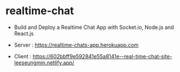 # realtime-chat

- Build and Deploy a Realtime Chat App with Socket.io, Node.js and React.js

- Server : https://realtime-chats-app.herokuapp.com
- Client : https://602bbff9e592841e55a8141e--real-time-chat-site-leeseungmin.netlify.app/
